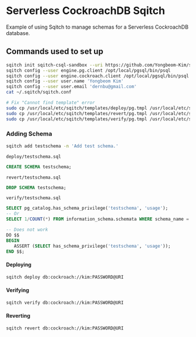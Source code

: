 # Serverless CockroachDB Sqitch

Example of using Sqitch to manage schemas for a Serverless CockroachDB database.


## Commands used to set up

```bash
sqitch init sqitch-csql-sandbox --uri https://github.com/Yongbeom-Kim/sandbox/cockroach/serverless-cockroachdb-sqitch --engine cockroach
sqitch config --user engine.pg.client /opt/local/pgsql/bin/psql
sqitch config --user engine.cockroach.client /opt/local/pgsql/bin/psql
sqitch config --user user.name 'Yongbeom Kim'
sqitch config --user user.email 'dernbu@gmail.com'
cat ~/.sqitch/sqitch.conf

# Fix "Cannot find template" error
sudo cp /usr/local/etc/sqitch/templates/deploy/pg.tmpl /usr/local/etc/sqitch/templates/deploy/cockroach.tmpl
sudo cp /usr/local/etc/sqitch/templates/revert/pg.tmpl /usr/local/etc/sqitch/templates/revert/cockroach.tmpl
sudo cp /usr/local/etc/sqitch/templates/verify/pg.tmpl /usr/local/etc/sqitch/templates/verify/cockroach.tmpl
```
### Adding Schema
```bash
sqitch add testschema -n 'Add test schema.'
```

`deploy/testschema.sql`
```sql
CREATE SCHEMA testschema;
```
`revert/testschema.sql`
```sql
DROP SCHEMA testschema;
```
`verify/testschema.sql`
```sql
SELECT pg_catalog.has_schema_privilege('testschema', 'usage');
-- Or
SELECT 1/COUNT(*) FROM information_schema.schemata WHERE schema_name = 'testschema';

-- Does not work
DO $$
BEGIN
   ASSERT (SELECT has_schema_privilege('testschema', 'usage'));
END $$;
```

#### Deploying
```bash
sqitch deploy db:cockroach://kim:PASSWORD@URI
```

#### Verifying
```bash
sqitch verify db:cockroach://kim:PASSWORD@URI

```

#### Reverting
```bash
sqitch revert db:cockroach://kim:PASSWORD@URI
```
